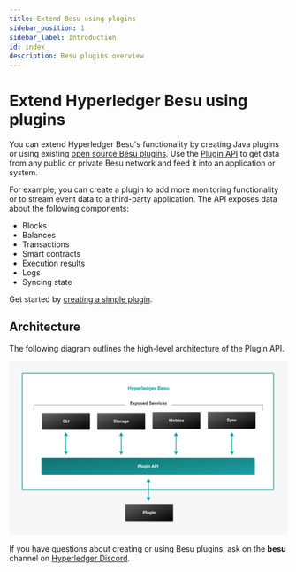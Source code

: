 ```yaml
---
title: Extend Besu using plugins
sidebar_position: 1
sidebar_label: Introduction
id: index
description: Besu plugins overview
---
```


# Extend Hyperledger Besu using plugins

You can extend Hyperledger Besu's functionality by creating Java plugins or using existing
[open source Besu plugins](reference/resources.md#open-source-plugins).
Use the [Plugin API](reference/plugin-api/index.md) to get data from any public or private Besu
network and feed it into an application or system.

For example, you can create a plugin to add more monitoring functionality or to stream event data
to a third-party application.
The API exposes data about the following components:

- Blocks
- Balances
- Transactions
- Smart contracts
- Execution results
- Logs
- Syncing state

Get started by [creating a simple plugin](get-started/create-a-plugin.md).

## Architecture

The following diagram outlines the high-level architecture of the Plugin API.

![Besu plugin API](../assets/images/Hyperledger-Besu-Plugin-API.png)

If you have questions about creating or using Besu plugins, ask on the **besu** channel on
[Hyperledger Discord](https://discord.gg/hyperledger).
